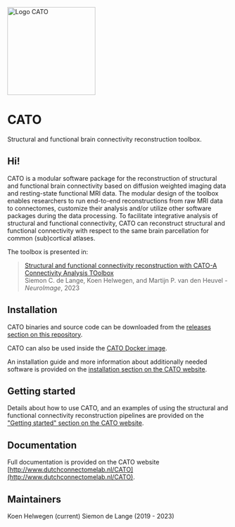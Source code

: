 <a href="http://www.dutchconnectomelab.nl/CATO"><img src="http://www.dutchconnectomelab.nl/CATO/assets/img/CATO_logo.svg" alt="Logo CATO" width="200"/></a>

# CATO
Structural and functional brain connectivity reconstruction toolbox.

## Hi!
CATO is a modular software package for the reconstruction of structural and functional brain connectivity based on diffusion weighted imaging data and resting-state functional MRI data. The modular design of the toolbox enables researchers to run end-to-end reconstructions from raw MRI data to connectomes, customize their analysis and/or utilize other software packages during the data processing. To facilitate integrative analysis of structural and functional connectivity, CATO can reconstruct structural and functional connectivity with respect to the same brain parcellation for common (sub)cortical atlases.

The toolbox is presented in:
> [Structural and functional connectivity reconstruction with CATO-A Connectivity Analysis TOolbox](https://doi.org/10.1016/j.neuroimage.2023.120108) \
> Siemon C. de Lange, Koen Helwegen, and Martijn P. van den Heuvel -  *NeuroImage*, 2023

## Installation
CATO binaries and source code can be downloaded from the [releases section on this repository](https://github.com/dutchconnectomelab/CATO/releases).

CATO can also be used inside the [CATO Docker image](http://hub.docker.com/r/dutchconnectomelab/cato).

An installation guide and more information about additionally needed software is provided on the [installation section on the CATO website](http://www.dutchconnectomelab.nl/CATO/docs/installation.html).

## Getting started
Details about how to use CATO, and an examples of using the structural and functional connectivity reconstruction pipelines are provided on the ["Getting started" section on the CATO website](http://www.dutchconnectomelab.nl/CATO/docs/start.html).

## Documentation
Full documentation is provided on the CATO website [http://www.dutchconnectomelab.nl/CATO](http://www.dutchconnectomelab.nl/CATO).

## Maintainers

Koen Helwegen (current)
Siemon de Lange (2019 - 2023)
